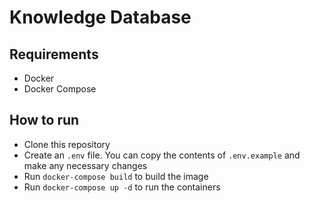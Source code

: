 # Knowledge Database

## Requirements

- Docker
- Docker Compose

## How to run

- Clone this repository
- Create an `.env` file. You can copy the contents of `.env.example` and make any necessary changes
- Run `docker-compose build` to build the image
- Run `docker-compose up -d` to run the containers
